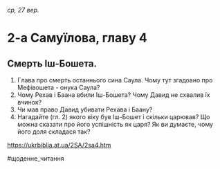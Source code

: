 
_ср, 27 вер._

# 2-а Самуїлова, главу 4

## Смерть Іш-Бошета.
1. Глава про смерть останнього сина Саула. Чому тут згадоано про Мефівошета - онука Саула?
2. Чому Рехав і Баана вбили Іш-Бошета? Чому Давид не схвалив їх вчинок?
3. Чи мав право Давид убивати Рехава і Баану?
4. Нагадайте (гл. 2) якого віку був Іш-Бошет і скільки царював? Що можна сказати про його успішність як царя? Як ви думаєте, чому його доля складася так?

https://ukrbiblia.at.ua/2SA/2sa4.htm 

#щоденне_читання
